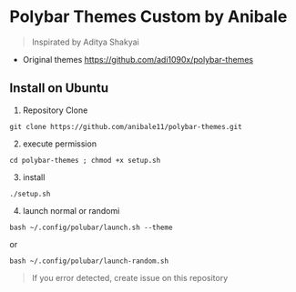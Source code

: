# Polybar Themes Custom by Anibale

> Inspirated by Aditya Shakyai

- Original themes https://github.com/adi1090x/polybar-themes

## Install on Ubuntu

1. Repository Clone

`git clone https://github.com/anibale11/polybar-themes.git`

2. execute permission

`cd polybar-themes ; chmod +x setup.sh`

3. install

`./setup.sh`

4. launch normal or randomi

`bash ~/.config/polubar/launch.sh --theme `

or
 
`bash ~/.config/polubar/launch-random.sh ` 

> If you error detected, create issue on this repository
